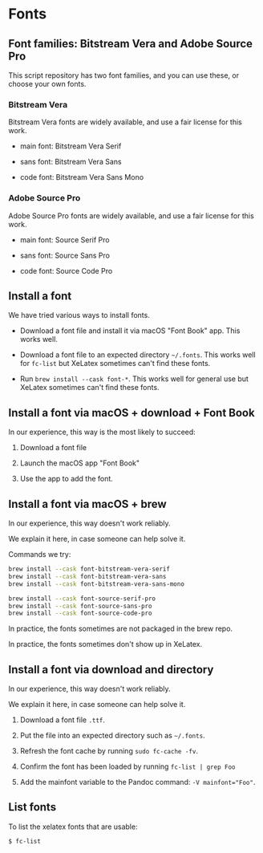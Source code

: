 # Fonts


## Font families: Bitstream Vera and Adobe Source Pro

This script repository has two font families,
and you can use these, or choose your own fonts.


### Bitstream Vera 

Bitstream Vera fonts are widely available, and use a fair license for this work.

  * main font: Bitstream Vera Serif

  * sans font: Bitstream Vera Sans

  * code font: Bitstream Vera Sans Mono


### Adobe Source Pro

Adobe Source Pro fonts are widely available, and use a fair license for this work.

  * main font: Source Serif Pro

  * sans font: Source Sans Pro

  * code font: Source Code Pro


## Install a font

We have tried various ways to install fonts.

  * Download a font file and install it via macOS "Font Book" app. This works well.

  * Download a font file to an expected directory `~/.fonts`. This works well for `fc-list` but XeLatex sometimes can't find these fonts.

  * Run `brew install --cask font-*`. This works well for general use but XeLatex sometimes can't find these fonts.


## Install a font via macOS + download + Font Book

In our experience, this way is the most likely to succeed:

  1. Download a font file

  2. Launch the macOS app "Font Book"

  3. Use the app to add the font.


## Install a font via macOS + brew 

In our experience, this way doesn't work reliably.

We explain it here, in case someone can help solve it.

Commands we try:

```sh
brew install --cask font-bitstream-vera-serif
brew install --cask font-bitstream-vera-sans
brew install --cask font-bitstream-vera-sans-mono

brew install --cask font-source-serif-pro
brew install --cask font-source-sans-pro
brew install --cask font-source-code-pro
```

In practice, the fonts sometimes are not packaged in the brew repo.

In practice, the fonts sometimes don't show up in XeLatex.


## Install a font via download and directory

In our experience, this way doesn't work reliably.

We explain it here, in case someone can help solve it.

  1. Download a font file `.ttf`.

  2. Put the file into an expected directory such as `~/.fonts`.

  3. Refresh the font cache by running `sudo fc-cache -fv`.

  4. Confirm the font has been loaded by running `fc-list | grep Foo`

  5. Add the mainfont variable to the Pandoc command: `-V mainfont="Foo"`.


## List fonts

To list the xelatex fonts that are usable:

```sh
$ fc-list
````
